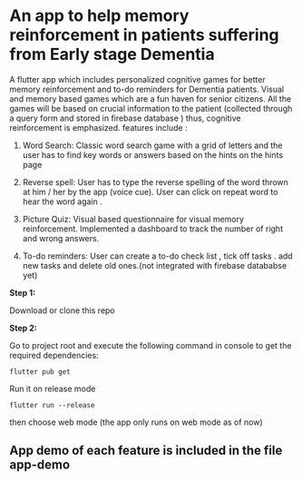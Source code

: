 # An app to help memory reinforcement in patients suffering from Early stage Dementia 

A flutter app which includes personalized cognitive games for better memory reinforcement and to-do reminders for Dementia patients. 
Visual and memory based games which are a fun haven for senior
citizens.  All the games will be based on crucial information to the patient (collected through a query form and stored in firebase database ) thus, cognitive reinforcement is emphasized.
 features include :
1. Word Search:
Classic word search game with a grid of letters and the user has to find key words or answers based on the hints on the hints page 

2. Reverse spell:
 User has to type the reverse spelling of the word thrown at him / her by the app (voice cue).  User can click on repeat word to hear the word again . 
 
3. Picture Quiz: 
Visual based questionnaire for visual memory reinforcement. Implemented a dashboard to track the number of right and wrong answers.

4. To-do reminders: 
User can create a to-do check list , tick off tasks . add new tasks and delete old ones.(not integrated with firebase datababse yet)


**Step 1:**

Download or clone this repo 

**Step 2:**

Go to project root and execute the following command in console to get the required dependencies: 

```
flutter pub get 

```

Run it on release mode 

```
flutter run --release 
```

then choose web mode (the app only runs on web mode as of now)

## App demo of each feature is included in the file app-demo ##

